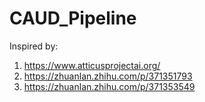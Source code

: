 # CAUD_Pipeline

Inspired by:

1. https://www.atticusprojectai.org/
2. https://zhuanlan.zhihu.com/p/371351793
3. https://zhuanlan.zhihu.com/p/371353549
